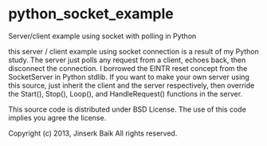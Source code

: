 python_socket_example
=====================

Server/client example using socket with polling in Python

this server / client example using socket connection is a result of my Python study.
The server just polls any request from a client, echoes back, then disconnect the connection.
I borrowed the EINTR reset concept from the SocketServer in Python stdlib.
If you want to make your own server using this source, just inherit the client and the server respectively,
then override the Start(), Stop(), Loop(), and HandleRequest() functions in the server.

This source code is distributed under BSD License.
The use of this code implies you agree the license.

Copyright (c) 2013, Jinserk Baik All rights reserved.
